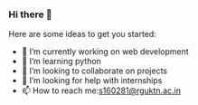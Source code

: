 ### Hi there 👋

<!--
**REHMATHBANU281/REHMATHBANU281** is a ✨ _special_ ✨ repository because its `README.md` (this file) appears on your GitHub profile.

Here are some ideas to get you started:

- 🔭 I’m currently working on web development 
- 🌱 I’m currently learning python
- 👯 I’m looking to collaborate on projects
- 🤔 I’m looking for help with internships
- 📫 How to reach me:s160281@rguktn.ac.in


-->

Here are some ideas to get you started:
- 🔭 I’m currently working on web development 
- 🌱 I’m learning python
- 👯 I’m looking to collaborate on projects
- 🤔 I’m looking for help with internships
- 📫 How to reach me:s160281@rguktn.ac.in

